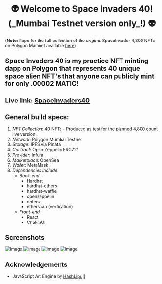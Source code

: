 <h1 align="center">
 👽 Welcome to Space Invaders 40! (_Mumbai Testnet version only_!) 👽
</h1>

(**Note**: Repo for the full collection of the _original_ SpaceInvader 4,800 NFTs on Polygon Mainnet available [here](https://github.com/OrangeDeuce/spaceinvaders4800))
## Space Invaders 40 is my practice NFT minting dapp on Polygon that represents 40 unique space alien NFT's that anyone can publicly mint for only .00002 MATIC!  

## Live link: [SpaceInvaders40](https://spaceinvaders40.netlify.app/)

## General build specs:
1. _NFT Collection_: 40 NFTs - Produced as test for the planned 4,800 count live version.
2. _Network_: Polygon Mumbai Testnet
3. _Storage_: IPFS via Pinata
4. _Contract_: Open Zeppelin ERC721
5. _Provider_: Infura
6. _Marketplace_: OpenSea
7. _Wallet_: MetaMask 
8. _Dependencies include_:
    - _Back-end_:
        * Hardhat
        * hardhat-ethers
        * hardhat-waffle
        * openzeppelin
        * dotenv
        * etherscan (verfication)
    - _Front-end_:
        * React
        * ChakraUI

## Screenshots
![image](https://user-images.githubusercontent.com/40747156/169298970-3c105159-d936-4adc-89c3-1c3601aa53b6.png)
![image](https://user-images.githubusercontent.com/40747156/169312511-968bb791-5319-47f7-bee2-073a2c4fd938.png)
![image](https://user-images.githubusercontent.com/40747156/169327529-ef45a8de-04af-4987-ab41-87144bedfc07.png)
![image](https://user-images.githubusercontent.com/40747156/169300352-f3450db7-cb94-497a-9569-1defacd46b41.png)

## Acknowledgements
- JavaScript Art Engine by [HashLips](https://github.com/HashLips/hashlips_art_engine) 👄
